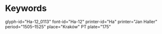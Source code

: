 # Keywords
glyph-id="Ha-12_0113"
font-id="Ha-12"
printer-id="Ha"
printer="Jan Haller"
period="1505–1525"
place="Kraków"
PT plate="175"
